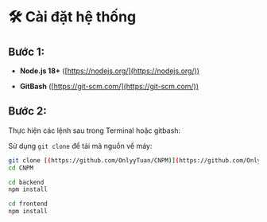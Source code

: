 # 🛠️ Cài đặt hệ thống

## Bước 1: 

- **Node.js 18+** ([https://nodejs.org/](https://nodejs.org/))

- **GitBash** ([https://git-scm.com/](https://git-scm.com/))

## Bước 2:

Thực hiện các lệnh sau trong Terminal hoặc gitbash:



Sử dụng `git clone` để tải mã nguồn về máy:

```bash
git clone [(https://github.com/OnlyyTuan/CNPM)](https://github.com/OnlyyTuan/CNPM)
cd CNPM

cd backend
npm install

cd frontend
npm install
